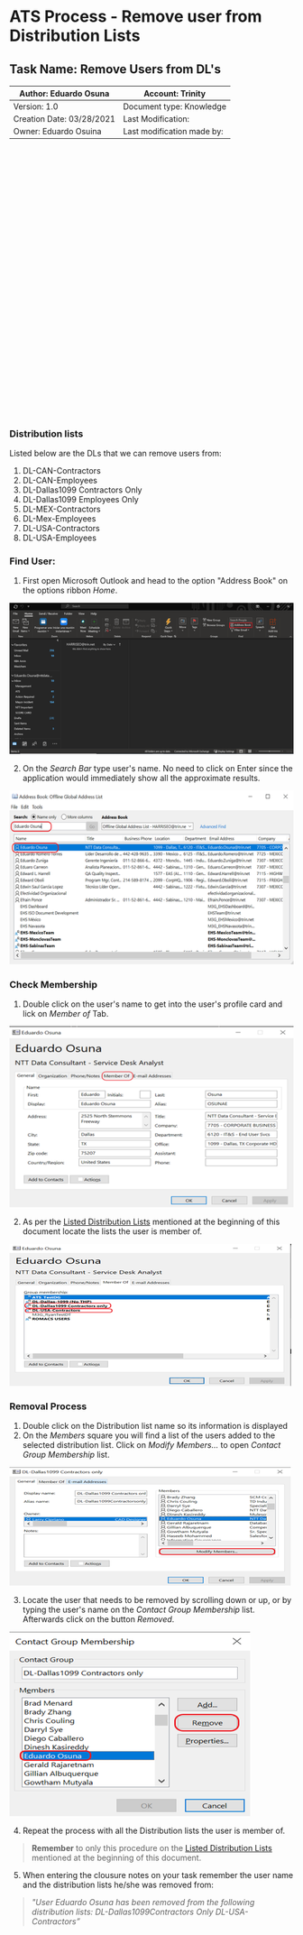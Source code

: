 # ATS Process - Remove user from Distribution Lists
## Task Name: Remove Users from DL's
|Author: Eduardo Osuna | Account: Trinity|
|-------------------------|-----------------------------------|
|Version: 1.0             |Document type: Knowledge           |
|Creation Date: 03/28/2021|Last Modification:                 |
|Owner: Eduardo Osuina    |Last modification made by:         |

<br></br>
<br></br>
<br></br>
<br></br>
<br></br>
<br></br>
<br></br>
<br></br>
<br></br>
<br></br>
<br></br>
<br></br>
<br></br>
<br></br>

### Distribution lists

Listed below are the DLs that we can remove users from:
1. DL-CAN-Contractors
2. DL-CAN-Employees
3. DL-Dallas1099 Contractors Only
4. DL-Dallas1099 Employees Only
5. DL-MEX-Contractors
6. DL-Mex-Employees
7. DL-USA-Contractors
8. DL-USA-Employees

### Find User:

1. First open Microsoft Outlook and head to the option "Address Book" on the options ribbon *Home*.

![TSM1](TSM1.png)

2. On the *Search Bar* type user's name. No need to click on Enter since the application would immediately show all the approximate results.

![TSM2](TSM2.png)

### Check Membership

1. Double click on the user's name to get into the user's profile card and lick on *Member of* Tab.

![TSM3](TSM3.png)

2. As per the [Listed Distribution Lists](#Distribution-Lists) mentioned at the beginning of this document locate the lists the user is member of.

![TSM4](TSM4.png)

### Removal Process

1. Double click on the Distribution list name so its information is displayed
2. On the *Members* square you will find a list of the users added to the selected distribution list. Click on *Modify Members...* to open *Contact Group Membership* list.

![TSM5](TSM5.png)

3. Locate the user that needs to be removed by scrolling down or up, or by typing the user's name on the *Contact Group Membership* list. Afterwards click on the button *Removed*.

![TSM6](TSM6.PNG)

4. Repeat the process with all the Distribution lists the user is member of.

> **Remember** to only this procedure on the [Listed Distribution Lists](#Distribution-Lists) mentioned at the beginning of this document.

5. When entering the clousure notes on your task remember the user name and the distribution lists he/she was removed from:

> *"User Eduardo Osuna has been removed from the following distribution lists:
DL-Dallas1099Contractors Only
DL-USA-Contractors”*




